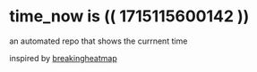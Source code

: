 # time_now is (( 1715115600142 ))

an automated repo that shows the currnent time

inspired by [breakingheatmap](https://github.com/breakingheatmap/breakingheatmap)